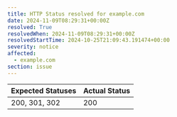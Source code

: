 ```yaml
---
title: HTTP Status resolved for example.com
date: 2024-11-09T08:29:31+00:00Z
resolved: True
resolvedWhen: 2024-11-09T08:29:31+00:00Z
resolvedStartTime: 2024-10-25T21:09:43.191474+00:00
severity: notice
affected:
  - example.com
section: issue
---
```


| Expected Statuses | Actual Status  |
|-------------------|----------------|
| 200, 301, 302 | 200 |
